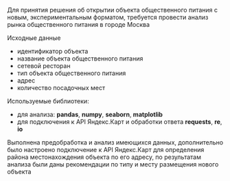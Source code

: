 Для принятия решения об открытии объекта общественного питания с новым, экспериментальным форматом, требуется провести анализ рынка общественного питания в городе Москва

Исходные данные
+ идентификатор объекта
+ название объекта общественного питания
+ сетевой ресторан
+ тип объекта общественного питания
+ адрес
+ количество посадочных мест

Используемые библиотеки:
+ для анализа: **pandas**, **numpy**, **seaborn**, **matplotlib**
+ для подключения к API Яндекс.Карт и обработки ответа **requests**, **re**, **io**

Выполнена предобработка и анализ имеющихся данных, дополнительно было настроено подключение к API Яндекс.Карт для определения района местонахождения объекта по его адресу, по результатам анализа были даны рекомендации по типу и месту размещения нового объекта
